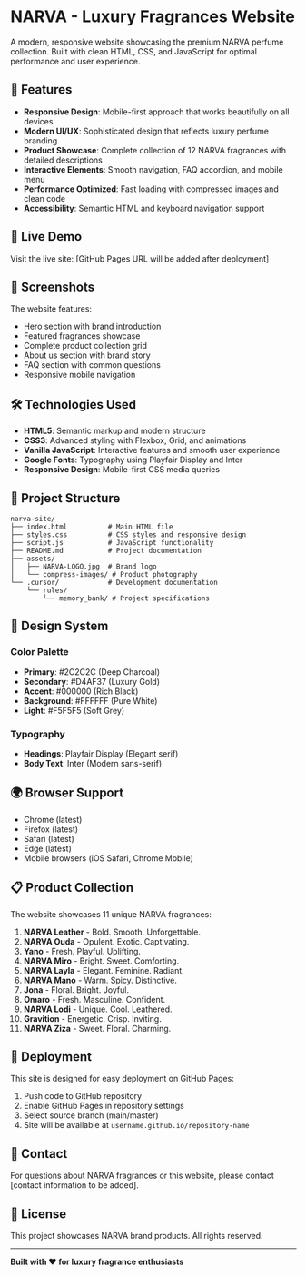 # NARVA - Luxury Fragrances Website

A modern, responsive website showcasing the premium NARVA perfume collection. Built with clean HTML, CSS, and JavaScript for optimal performance and user experience.

## 🌟 Features

- **Responsive Design**: Mobile-first approach that works beautifully on all devices
- **Modern UI/UX**: Sophisticated design that reflects luxury perfume branding
- **Product Showcase**: Complete collection of 12 NARVA fragrances with detailed descriptions
- **Interactive Elements**: Smooth navigation, FAQ accordion, and mobile menu
- **Performance Optimized**: Fast loading with compressed images and clean code
- **Accessibility**: Semantic HTML and keyboard navigation support

## 🚀 Live Demo

Visit the live site: [GitHub Pages URL will be added after deployment]

## 📱 Screenshots

The website features:
- Hero section with brand introduction
- Featured fragrances showcase
- Complete product collection grid
- About us section with brand story
- FAQ section with common questions
- Responsive mobile navigation

## 🛠️ Technologies Used

- **HTML5**: Semantic markup and modern structure
- **CSS3**: Advanced styling with Flexbox, Grid, and animations
- **Vanilla JavaScript**: Interactive features and smooth user experience
- **Google Fonts**: Typography using Playfair Display and Inter
- **Responsive Design**: Mobile-first CSS media queries

## 📂 Project Structure

```
narva-site/
├── index.html          # Main HTML file
├── styles.css          # CSS styles and responsive design
├── script.js           # JavaScript functionality
├── README.md           # Project documentation
├── assets/
│   ├── NARVA-LOGO.jpg  # Brand logo
│   └── compress-images/ # Product photography
└── .cursor/            # Development documentation
    └── rules/
        └── memory_bank/ # Project specifications
```

## 🎨 Design System

### Color Palette
- **Primary**: #2C2C2C (Deep Charcoal)
- **Secondary**: #D4AF37 (Luxury Gold)
- **Accent**: #000000 (Rich Black)
- **Background**: #FFFFFF (Pure White)
- **Light**: #F5F5F5 (Soft Grey)

### Typography
- **Headings**: Playfair Display (Elegant serif)
- **Body Text**: Inter (Modern sans-serif)

## 🌍 Browser Support

- Chrome (latest)
- Firefox (latest)
- Safari (latest)
- Edge (latest)
- Mobile browsers (iOS Safari, Chrome Mobile)

## 📋 Product Collection

The website showcases 11 unique NARVA fragrances:

1. **NARVA Leather** - Bold. Smooth. Unforgettable.
2. **NARVA Ouda** - Opulent. Exotic. Captivating.
3. **Yano** - Fresh. Playful. Uplifting.
4. **NARVA Miro** - Bright. Sweet. Comforting.
5. **NARVA Layla** - Elegant. Feminine. Radiant.
6. **NARVA Mano** - Warm. Spicy. Distinctive.
7. **Jona** - Floral. Bright. Joyful.
8. **Omaro** - Fresh. Masculine. Confident.
9. **NARVA Lodi** - Unique. Cool. Leathered.
10. **Gravition** - Energetic. Crisp. Inviting.
11. **NARVA Ziza** - Sweet. Floral. Charming.

## 🚀 Deployment

This site is designed for easy deployment on GitHub Pages:

1. Push code to GitHub repository
2. Enable GitHub Pages in repository settings
3. Select source branch (main/master)
4. Site will be available at `username.github.io/repository-name`

## 📧 Contact

For questions about NARVA fragrances or this website, please contact [contact information to be added].

## 📄 License

This project showcases NARVA brand products. All rights reserved.

---

**Built with ❤️ for luxury fragrance enthusiasts**
